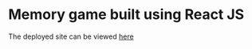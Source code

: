 <h1>Memory game built using React JS</h1>

The deployed site can be viewed [here](https://memgamejs.netlify.app/)
